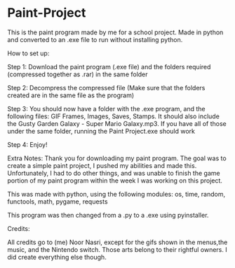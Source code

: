 # Paint-Project
This is the paint program made by me for a school project. Made in python and converted to an .exe file to run without installing python.

How to set up:
 
 Step 1: Download the paint program (.exe file) and the folders required (compressed together as .rar) in the same folder
 
 Step 2: Decompress the compressed file (Make sure that the folders created are in the same file as the program)
 
 Step 3: You should now have a folder with the .exe program, and the following files: GIF Frames, Images, Saves, Stamps. It should also include the Gusty Garden Galaxy - Super Mario Galaxy.mp3. If you have all of those under the same folder, running the Paint Project.exe should work
 
 Step 4: Enjoy!
 
Extra Notes:
  Thank you for downloading my paint program. The goal was to create a simple paint project, I pushed my abilities and made this. Unfortunately, I had to do other things, and was unable to finish the game portion of my paint program within the week I was working on this project.

This was made with python, using the following modules: 
os, time, random, functools, math, pygame, requests

This program was then changed from a .py to a .exe using pyinstaller.

Credits: 

All credits  go to (me) Noor Nasri, except for the gifs shown in the menus,the music, and the Nintendo switch. Those arts belong to their rightful owners. I did create everything else though. 
